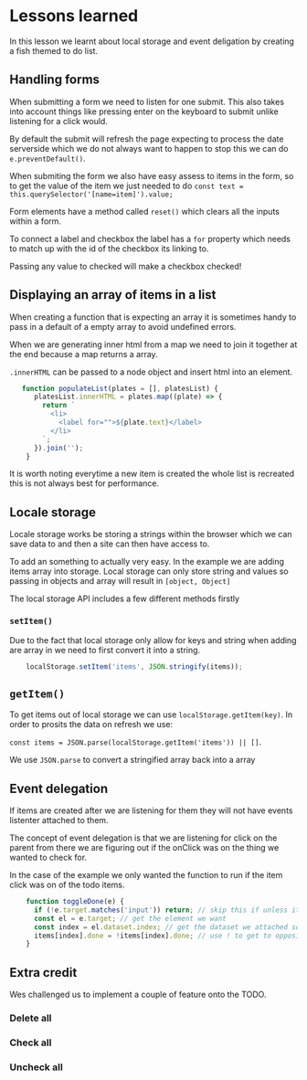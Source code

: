 # Lessons learned

In this lesson we learnt about local storage and event deligation by creating a fish themed to do list.

## Handling forms

When submitting a form we need to listen for one submit. This also takes into account things like pressing enter on the keyboard to submit unlike listening for a click would.

By default the submit will refresh the page expecting to process the date serverside which we do not always want to happen to stop this we can do `e.preventDefault()`.

When submiting the form we also have easy assess to items in the form, so to get the value of the item we just needed to do `const text = this.querySelector('[name=item]').value;`

Form elements have a method called `reset()` which clears all the inputs within a form.

To connect a label and checkbox the label has a `for` property which needs to match up with the id of the checkbox its linking to.

Passing any value to checked will make a checkbox checked!

## Displaying an array of items in a list

When creating a function that is expecting an array it is sometimes handy to pass in a default of a empty array to avoid undefined errors.

When we are generating inner html from a map we need to join it together at the end because a map returns a array.

`.innerHTML` can be passed to a node object and insert html into an element.

```javascript
   function populateList(plates = [], platesList) {
      platesList.innerHTML = plates.map((plate) => {
        return `
          <li>
            <label for="">${plate.text}</label>
          </li>
        `;
      }).join('');
    }
```

It is worth noting everytime a new item is created the whole list is recreated this is not always best for performance.

## Locale storage

Locale storage works be storing a strings within the browser which we can save data to and then a site can then have access to.

To add an something to actually very easy. In the example we are adding items array into storage. Local storage can only store string and values so passing in objects and array will result in `[object, Object]`

The local storage API includes a few different methods firstly

### `setItem()`

Due to the fact that local storage only allow for keys and string when adding are array in we need to first convert it into a string.

```javascript
    localStorage.setItem('items', JSON.stringify(items));
```

## `getItem()`

To get items out of local storage we can use `localStorage.getItem(key)`. In order to prosits the data on refresh we use:

`const items = JSON.parse(localStorage.getItem('items')) || []`.

We use `JSON.parse` to convert a stringified array back into a array

## Event delegation

If items are created after we are listening for them they will not have events listenter attached to them.

The concept of event delegation is that we are listening for click on the parent from there we are figuring out if the onClick was on the thing we wanted to check for.

In the case of the example we only wanted the function to run if the item click was on of the todo items.

```javascript
    function toggleDone(e) {
      if (!e.target.matches('input')) return; // skip this if unless it a input
      const el = e.target; // get the element we want
      const index = el.dataset.index; // get the dataset we attached so that it could be found in the items array
      items[index].done = !items[index].done; // use ! to get to opposite of what it currently is
    }
```

## Extra credit

Wes challenged us to implement a couple of feature onto the TODO.

### Delete all

### Check all

### Uncheck all
